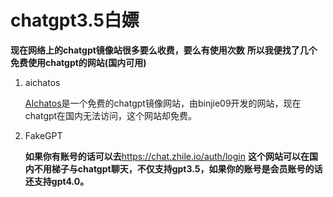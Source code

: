 # chatgpt3.5白嫖
**现在网络上的chatgpt镜像站很多要么收费，要么有使用次数**
**所以我便找了几个免费使用chatgpt的网站(国内可用)**
1. aichatos


    [AIchatos](https://c.binjie.fun/)是一个免费的chatgpt镜像网站，由binjie09开发的网站，现在chatgpt在国内无法访问，这个网站却免费。





2. FakeGPT

   **如果你有账号的话可以去**https://chat.zhile.io/auth/login **这个网站可以在国内不用梯子与chatgpt聊天，不仅支持gpt3.5，如果你的账号是会员账号的话还支持gpt4.0。**